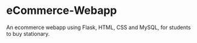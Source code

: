 # eCommerce-Webapp
An ecommerce webapp using Flask, HTML, CSS and MySQL, for students to buy stationary.
